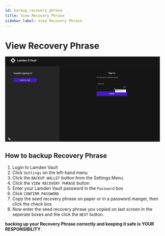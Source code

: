 ```yaml
---
id: backup_recovery_phrase
title: View Recovery Phrase
sidebar_label: View Recovery Phrase
---
```


# View Recovery Phrase

![](img/wallet/gif/backup_recovery_phrase.gif)

## How to backup Recovery Phrase
1. Login to Lamden Vault
2. Click `Settings` on the left-hand menu
3. Click the `BACKUP WALLET` button from the Settings Menu.
4. Click the `VIEW RECOVERY PHRASE` button
5. Enter your Lamden Vault password in the `Password` box
6. Click `CONFIRM PASSWORD`
7. Copy the seed recovery phrase on paper or in a password manger, then click the check box.
8. Now enter the seed recovery phrase you copied on last screen in the seperate boxes and the click the `NEXT` button.

**backing up your Recovery Phrase correctly and keeping it safe is YOUR RESPONSIBILITY**.